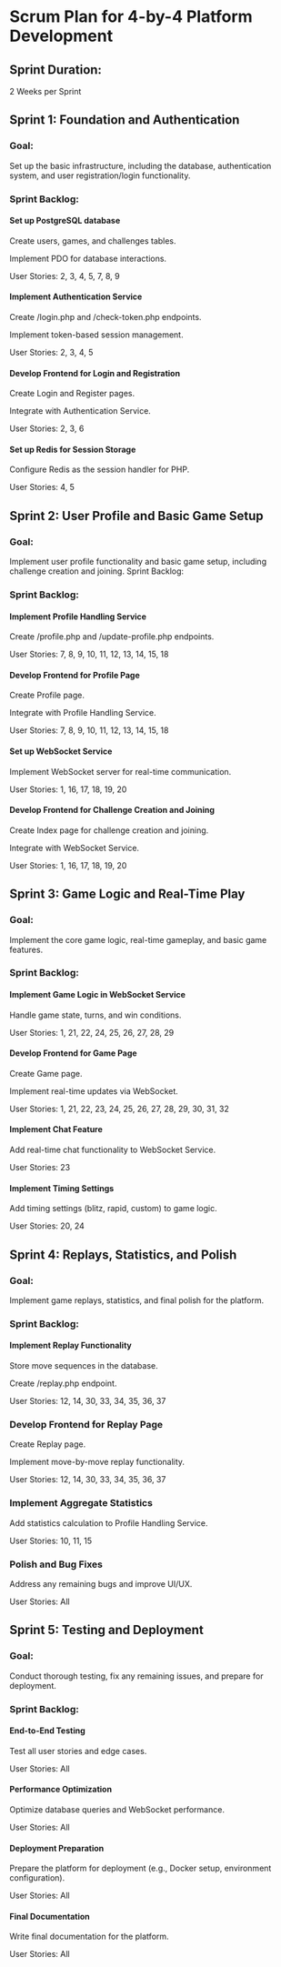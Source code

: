 # Scrum Plan for 4-by-4 Platform Development

## Sprint Duration:

2 Weeks per Sprint

## Sprint 1: Foundation and Authentication
### Goal:
Set up the basic infrastructure, including the database, authentication system, and user registration/login functionality.
### Sprint Backlog:

#### Set up PostgreSQL database
Create users, games, and challenges tables.

Implement PDO for database interactions.

User Stories: 2, 3, 4, 5, 7, 8, 9

#### Implement Authentication Service

Create /login.php and /check-token.php endpoints.

Implement token-based session management.

User Stories: 2, 3, 4, 5

#### Develop Frontend for Login and Registration

Create Login and Register pages.

Integrate with Authentication Service.

User Stories: 2, 3, 6

#### Set up Redis for Session Storage

Configure Redis as the session handler for PHP.

User Stories: 4, 5

## Sprint 2: User Profile and Basic Game Setup
### Goal:

Implement user profile functionality and basic game setup, including challenge creation and joining.
Sprint Backlog:

### Sprint Backlog:

#### Implement Profile Handling Service

Create /profile.php and /update-profile.php endpoints.

User Stories: 7, 8, 9, 10, 11, 12, 13, 14, 15, 18

#### Develop Frontend for Profile Page 

Create Profile page.

Integrate with Profile Handling Service.

User Stories: 7, 8, 9, 10, 11, 12, 13, 14, 15, 18

#### Set up WebSocket Service

Implement WebSocket server for real-time communication.

User Stories: 1, 16, 17, 18, 19, 20

#### Develop Frontend for Challenge Creation and Joining

Create Index page for challenge creation and joining.

Integrate with WebSocket Service.

User Stories: 1, 16, 17, 18, 19, 20

## Sprint 3: Game Logic and Real-Time Play
### Goal:

Implement the core game logic, real-time gameplay, and basic game features.

### Sprint Backlog:

#### Implement Game Logic in WebSocket Service

Handle game state, turns, and win conditions.

User Stories: 1, 21, 22, 24, 25, 26, 27, 28, 29

#### Develop Frontend for Game Page

Create Game page.

Implement real-time updates via WebSocket.

User Stories: 1, 21, 22, 23, 24, 25, 26, 27, 28, 29, 30, 31, 32

#### Implement Chat Feature

Add real-time chat functionality to WebSocket Service.

User Stories: 23

#### Implement Timing Settings

Add timing settings (blitz, rapid, custom) to game logic.

User Stories: 20, 24

## Sprint 4: Replays, Statistics, and Polish
### Goal:

Implement game replays, statistics, and final polish for the platform.

### Sprint Backlog:

#### Implement Replay Functionality

Store move sequences in the database.

Create /replay.php endpoint.

User Stories: 12, 14, 30, 33, 34, 35, 36, 37

### Develop Frontend for Replay Page

Create Replay page.

Implement move-by-move replay functionality.

User Stories: 12, 14, 30, 33, 34, 35, 36, 37

### Implement Aggregate Statistics

Add statistics calculation to Profile Handling Service.

User Stories: 10, 11, 15

### Polish and Bug Fixes

Address any remaining bugs and improve UI/UX.

User Stories: All

## Sprint 5: Testing and Deployment
### Goal:

Conduct thorough testing, fix any remaining issues, and prepare for deployment.
### Sprint Backlog:

#### End-to-End Testing

Test all user stories and edge cases.

User Stories: All

#### Performance Optimization

Optimize database queries and WebSocket performance.

User Stories: All

#### Deployment Preparation

Prepare the platform for deployment (e.g., Docker setup, environment configuration).

User Stories: All

#### Final Documentation

Write final documentation for the platform.

User Stories: All
